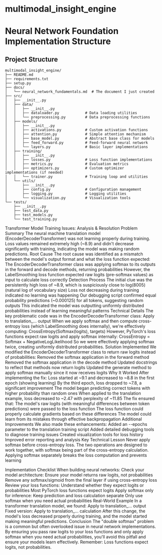 # multimodal_insight_engine

# Neural Network Foundation Implementation Structure

## Project Structure

```
multimodal_insight_engine/
├── README.md
├── requirements.txt
├── setup.py
├── docs/
│   └── neural_network_fundamentals.md  # The document I just created
├── src/
│   ├── __init__.py
│   ├── data/
│   │   ├── __init__.py
│   │   ├── dataloader.py            # Data loading utilities
│   │   └── preprocessing.py         # Data preprocessing functions
│   ├── models/
│   │   ├── __init__.py
│   │   ├── activations.py           # Custom activation functions
│   │   ├── attention.py             # Simple attention mechanism
│   │   ├── base_model.py            # Abstract base class for models
│   │   ├── feed_forward.py          # Feed-forward neural network
│   │   └── layers.py                # Basic layer implementations
│   ├── training/
│   │   ├── __init__.py
│   │   ├── losses.py                # Loss function implementations
│   │   ├── metrics.py               # Evaluation metrics
│   │   ├── optimizers.py            # Custom optimizer implementations (if needed)
│   │   └── trainer.py               # Training loop and utilities
│   └── utils/
│       ├── __init__.py
│       ├── config.py                # Configuration management
│       ├── logging.py               # Logging utilities
│       └── visualization.py         # Visualization tools
└── tests/
    ├── __init__.py
    ├── test_data.py
    ├── test_models.py
    └── test_training.py
```

Transformer Model Training Issues: Analysis & Resolution
Problem Summary
The neural machine translation model (EncoderDecoderTransformer) was not learning properly during training. Loss values remained extremely high (~8.9) and didn't decrease significantly with training, indicating the model was making random predictions.
Root Cause
The root cause was identified as a mismatch between the model's output format and what the loss function expected:
The EncoderDecoderTransformer class was applying softmax to its outputs in the forward and decode methods, returning probabilities
However, the LabelSmoothing loss function expected raw logits (pre-softmax values) as input to calculate loss correctly
Detection Process
The initial clue was the persistently high loss of ~8.9, which is suspiciously close to log(8005) (natural log of vocabulary size)
Loss not decreasing during training indicated no learning was happening
Our debugging script confirmed equal probability predictions (~0.000125) for all tokens, suggesting random outputs
This indicated the model was outputting uniformly distributed probabilities instead of learning meaningful patterns
Technical Details
The key problematic code was in the EncoderDecoderTransformer class:
Apply to translation_...
output
When we apply softmax and then compute cross-entropy loss (which LabelSmoothing does internally), we're effectively computing:
CrossEntropy(Softmax(logits), targets)
However, PyTorch's loss functions expect raw logits and apply softmax internally:
CrossEntropy = Softmax + NegativeLogLikelihood
So we were effectively applying softmax twice, creating uniformly distributed probabilities.
Solution Implemented
We modified the EncoderDecoderTransformer class to return raw logits instead of probabilities:
Removed the softmax application in the forward method
Removed the softmax application in the decode method
Updated docstrings to reflect that methods now return logits
Updated the generate method to apply softmax manually since it now receives logits
Why It Worked
After implementing the fix:
Loss started at ~9.1 and decreased to ~8.8 in the first epoch (showing learning)
By the third epoch, loss dropped to ~7.8, a significant improvement
The model began predicting correct tokens with higher probability than random ones
When applied to the translation example, loss decreased to ~2.47 with perplexity of ~11.85
The fix ensured that:
The model's raw logits (with meaningful differences between token predictions) were passed to the loss function
The loss function could properly calculate gradients based on these differences
The model could learn from its mistakes through effective backpropagation
Additional Improvements
We also made these enhancements:
Added an --epochs parameter to the translation training script
Added detailed debugging tools to diagnose training issues
Created visualization tools for loss history
Improved error reporting and analysis
Key Technical Lesson
Never apply softmax before cross-entropy loss. The two operations are designed to work together, with softmax being part of the cross-entropy calculation. Applying softmax separately breaks the loss computation and prevents learning

Implementation Checklist
When building neural networks:
Check your model architecture:
Ensure your model returns raw logits, not probabilities
Remove any softmax/sigmoid from the final layer if using cross-entropy loss
Review your loss functions:
Understand whether they expect logits or probabilities
Most PyTorch loss functions expect logits
Apply softmax only for inference:
Keep prediction and loss calculation separate
Only use softmax when you need actual probabilities
Real-World Example
In a transformer translation model, we found:
Apply to translation_...
output
Fixed version:
Apply to translation_...
calculation
After this change, the model's loss decreased properly during training, and the model started making meaningful predictions.
Conclusion
The "double softmax" problem is a common but often overlooked issue in neural network implementations. By ensuring you pass raw logits to your loss functions and only apply softmax when you need actual probabilities, you'll avoid this pitfall and ensure your models learn effectively.
Remember: Loss functions expect logits, not probabilities.
